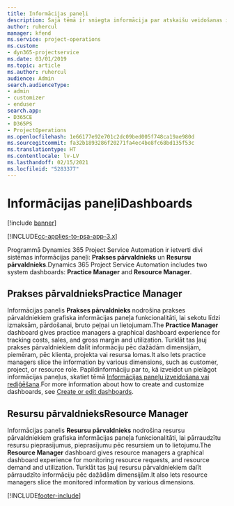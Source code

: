 ```yaml
---
title: Informācijas paneļi
description: Šajā tēmā ir sniegta informācija par atskaišu veidošanas informācijas paneļiem, kas ir iekļauti programmā Dynamics 365 Project Service Automation.
author: ruhercul
manager: kfend
ms.service: project-operations
ms.custom:
- dyn365-projectservice
ms.date: 03/01/2019
ms.topic: article
ms.author: ruhercul
audience: Admin
search.audienceType:
- admin
- customizer
- enduser
search.app:
- D365CE
- D365PS
- ProjectOperations
ms.openlocfilehash: 1e66177e92e701c2dc09bed005f748ca19ae980d
ms.sourcegitcommit: fa32b1893286f20271fa4ec4be8fc68bd135f53c
ms.translationtype: HT
ms.contentlocale: lv-LV
ms.lasthandoff: 02/15/2021
ms.locfileid: "5283377"
---
```

# <a name="dashboards"></a><span data-ttu-id="e980c-103">Informācijas paneļi</span><span class="sxs-lookup"><span data-stu-id="e980c-103">Dashboards</span></span>

[!include [banner](../includes/psa-now-project-operations.md)]

[!INCLUDE[cc-applies-to-psa-app-3.x](../includes/cc-applies-to-psa-app-3x.md)]

<span data-ttu-id="e980c-104">Programmā Dynamics 365 Project Service Automation ir ietverti divi sistēmas informācijas paneļi: **Prakses pārvaldnieks** un **Resursu pārvaldnieks**.</span><span class="sxs-lookup"><span data-stu-id="e980c-104">Dynamics 365 Project Service Automation includes two system dashboards: **Practice Manager** and **Resource Manager**.</span></span>

## <a name="practice-manager"></a><span data-ttu-id="e980c-105">Prakses pārvaldnieks</span><span class="sxs-lookup"><span data-stu-id="e980c-105">Practice Manager</span></span> 

<span data-ttu-id="e980c-106">Informācijas panelis **Prakses pārvaldnieks** nodrošina prakses pārvaldniekiem grafiska informācijas paneļa funkcionalitāti, lai sekotu līdzi izmaksām, pārdošanai, bruto peļņai un lietojumam.</span><span class="sxs-lookup"><span data-stu-id="e980c-106">The **Practice Manager** dashboard gives practice managers a graphical dashboard experience for tracking costs, sales, and gross margin and utilization.</span></span> <span data-ttu-id="e980c-107">Turklāt tas ļauj prakses pārvaldniekiem dalīt informāciju pēc dažādām dimensijām, piemēram, pēc klienta, projekta vai resursa lomas.</span><span class="sxs-lookup"><span data-stu-id="e980c-107">It also lets practice managers slice the information by various dimensions, such as customer, project, or resource role.</span></span> <span data-ttu-id="e980c-108">Papildinformāciju par to, kā izveidot un pielāgot informācijas paneļus, skatiet tēmā [Informācijas paneļu izveidošana vai rediģēšana](https://docs.microsoft.com/dynamics365/customerengagement/on-premises/customize/create-edit-dashboards).</span><span class="sxs-lookup"><span data-stu-id="e980c-108">For more information about how to create and customize dashboards, see [Create or edit dashboards](https://docs.microsoft.com/dynamics365/customerengagement/on-premises/customize/create-edit-dashboards).</span></span>

## <a name="resource-manager"></a><span data-ttu-id="e980c-109">Resursu pārvaldnieks</span><span class="sxs-lookup"><span data-stu-id="e980c-109">Resource Manager</span></span> 

<span data-ttu-id="e980c-110">Informācijas panelis **Resursu pārvaldnieks** nodrošina resursu pārvaldniekiem grafiska informācijas paneļa funkcionalitāti, lai pārraudzītu resursu pieprasījumus, pieprasījumu pēc resursiem un to lietojumu.</span><span class="sxs-lookup"><span data-stu-id="e980c-110">The **Resource Manager** dashboard gives resource managers a graphical dashboard experience for monitoring resource requests, and resource demand and utilization.</span></span> <span data-ttu-id="e980c-111">Turklāt tas ļauj resursu pārvaldniekiem dalīt pārraudzīto informāciju pēc dažādām dimensijām.</span><span class="sxs-lookup"><span data-stu-id="e980c-111">It also lets resource managers slice the monitored information by various dimensions.</span></span>


[!INCLUDE[footer-include](../includes/footer-banner.md)]